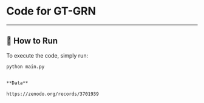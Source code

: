 # Code for GT-GRN 


---

## 🚀 How to Run

To execute the code, simply run:

```bash
python main.py


**Data** 

https://zenodo.org/records/3701939
